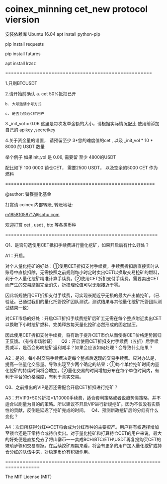 # coinex_minning cet_new protocol viersion

安装依赖库  Ubuntu 16.04 
apt install python-pip

pip install requests

pip install futures

apt install lrzsz

===================================================

1.只刷BTCUSDT

2.请开始前确认
	a. cet 50%抵扣已开

	b. 大号邀请小号方式

	c. 是否为锁仓CET用户


3._init_vol = 0.06   这里是每次发单金额的大小，请根据实际情况配比
   使用前添加自己的 apikey ,secretkey


4.关于资金量的设置， 请预留至少 3*您的难度值的cet ,  以及  _init_vol * 10 * 8000 的 USDT 数量

举个例子  如果init_vol 是 0.06, 需要留 至少 4800的USDT

配比如下  100 0000 锁仓CET， 需要2500 USDT， 以及空余的5000 CET 作为燃料


====================================================

@author:  饕餮量化基金


打赏请 coinex 内部转账, 转账地址:

m18581058717@sohu.com

欢迎打赏 cet , usdt , btc 等各类币种



=====================================================


Q1、是否勾选使用CET抵扣手续费进行量化挖矿，如果开启后有什么好处？


A1：开启。


对个人量化挖矿的好处：①使用CET折扣支付手续费，手续费折扣后直接实时从账号中直接扣除，无需按照之前规则每小时定时卖出CET以换取交易挖矿的燃料，利于个人量化挖矿精准计算手续费。②使用CET折扣支付手续费，需要卖出CET而产生的交易摩擦完全消失，折损理论值可以无限接近于零。


因此新规使用CET折扣支付手续费，可实现长期近乎无损的最大产出值挖矿。（已验证。已通过我们的量化托管挖矿团队测试，测试结果与其他量化挖矿托管团队测试结果一致）


对CET市场的好处：开启CET折扣手续费挖矿后矿工无需在每个整点附近卖出CET以换取下小时挖矿燃料，完美释放每天量化挖矿必然形成的固定抛压。

因此使用CET折扣支付手续费，将有助于提升CET币价从而使得CET价格走势回归正反馈。（有待市场验证）
 
 
Q2：开启使用CET折扣支付手续费（五折）后手续费减半，是否会影响挖矿返利减半？如果会应该如何处理？会导致什么结果？

A2：是的，每小时交易手续费决定每个整点后返现的交易手续费。应对办法是，提高一倍量化交易量。导致出现至少两个确定的结果：①每个单位挖矿时间内量化挖矿的持续时间将会增加。②量化交易的时间增加分布在每个单位时间内，有利于平台的价格深度，有利于真实交易。
 

Q3、之前推出的VIP是否还需配合开启CET折扣进行挖矿？

A3：开VIP3+50%折扣=1/10000手续费，适合套利策略或者说趋势类策略，并不适合以刷量为目的的策略。所以建议不开启VIP进行新规挖矿。因为不仅没有实质性的贡献，反倒是延迟了挖矿完成的时间。
 
Q4、预测新政挖矿后的分红有什么变化？


A4：次日所获得分红中CET将会成为分红币种的主要资产。用户将有权选择增加至锁仓还是正常持仓或待价卖出。对于量化挖矿和打算持仓CET的用户来说，最大的好处便是直接免去了将山寨币一一卖成BCH\BTC\ETH\USDT再复投购买CET的繁琐步骤和交易摩擦。在后续挖矿周期来看，将会有更多的用户加入量化挖矿或持仓分红的队伍中来，对稳定币价有积极作用。



==================================================================


The MIT License (MIT)
